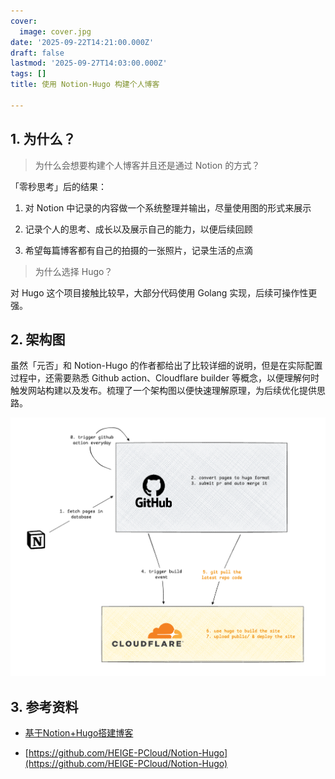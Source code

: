 ```yaml
---
cover:
  image: cover.jpg
date: '2025-09-22T14:21:00.000Z'
draft: false
lastmod: '2025-09-27T14:03:00.000Z'
tags: []
title: 使用 Notion-Hugo 构建个人博客

---
```


## 1. 为什么？

> 为什么会想要构建个人博客并且还是通过 Notion 的方式？

「零秒思考」后的结果：

1. 对 Notion 中记录的内容做一个系统整理并输出，尽量使用图的形式来展示

1. 记录个人的思考、成长以及展示自己的能力，以便后续回顾

1. 希望每篇博客都有自己的拍摄的一张照片，记录生活的点滴

> 为什么选择 Hugo？

对 Hugo 这个项目接触比较早，大部分代码使用 Golang 实现，后续可操作性更强。

## 2. 架构图

虽然「元否」和 Notion-Hugo 的作者都给出了比较详细的说明，但是在实际配置过程中，还需要熟悉 Github action、Cloudflare builder 等概念，以便理解何时触发网站构建以及发布。梳理了一个架构图以便快速理解原理，为后续优化提供思路。

![image](c81f526b_image.png)

## 3. 参考资料

- [基于Notion+Hugo搭建博客](https://hugo.happyfou.com/posts/%E5%9F%BA%E4%BA%8Enotion-hugo%E6%90%AD%E5%BB%BA%E5%8D%9A%E5%AE%A2/)

- [https://github.com/HEIGE-PCloud/Notion-Hugo](https://github.com/HEIGE-PCloud/Notion-Hugo)

